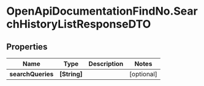 # OpenApiDocumentationFindNo.SearchHistoryListResponseDTO

## Properties

Name | Type | Description | Notes
------------ | ------------- | ------------- | -------------
**searchQueries** | **[String]** |  | [optional] 


